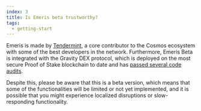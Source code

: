```yaml
---
index: 3
title: Is Emeris beta trustworthy?
tags: 
  - getting-start
---
```


Emeris is made by [Tendermint](https://tendermint.com/about/), a core contributor to the Cosmos ecosystem with some of the best developers in the network. Furthermore, Emeris Beta is integrated with the Gravity DEX protocol, which is deployed on the most secure Proof of Stake blockchain to date and has [passed several code audits](https://twitter.com/zcpeng/status/1412404404230164488?s=20).

Despite this, please be aware that this is a beta version, which means that some of the functionalities will be limited or not yet implemented, and it is possible that you might experience localized disruptions or slow-responding functionality.

